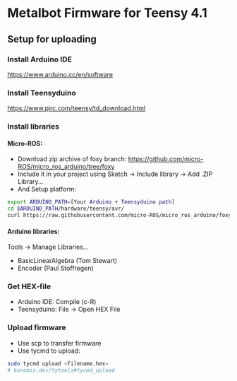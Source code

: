 # Metalbot Firmware for Teensy 4.1

## Setup for uploading

### Install Arduino IDE
https://www.arduino.cc/en/software

### Install Teensyduino
https://www.pjrc.com/teensy/td_download.html

### Install libraries
#### Micro-ROS:
  - Download zip archive of foxy branch: https://github.com/micro-ROS/micro_ros_arduino/tree/foxy
  - Include it in your project using Sketch -> Include library -> Add .ZIP Library...
  - And Setup platform:
  ```bash
  export ARDUINO_PATH=[Your Arduino + Teensyduino path]
  cd $ARDUINO_PATH/hardware/teensy/avr/
  curl https://raw.githubusercontent.com/micro-ROS/micro_ros_arduino/foxy/extras/patching_boards/platform_teensy.txt > platform.txt
  ```
#### Arduino libraries:
 Tools -> Manage Libraries...
  - BasicLinearAlgebra (Tom Stewart)
  - Encoder (Paul Stoffregen)

### Get HEX-file
  - Arduino IDE: Compile (c-R)
  - Teensyduino: File -> Open HEX File

### Upload firmware
  - Use scp to transfer firmware
  - Use tycmd to upload:
  ```bash
  sudo tycmd upload <filename.hex>
  # koromix.dev/tytools#tycmd_upload
  ```
